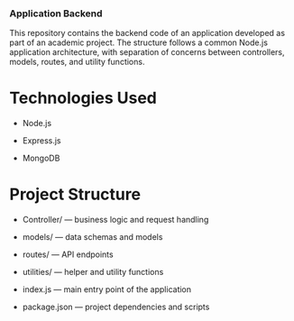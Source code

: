 ### Application Backend
This repository contains the backend code of an application developed as part of an academic project.
The structure follows a common Node.js application architecture, with separation of concerns between controllers, models, routes, and utility functions.

# Technologies Used
- Node.js

- Express.js

- MongoDB

# Project Structure
- Controller/ — business logic and request handling

- models/ — data schemas and models

- routes/ — API endpoints

- utilities/ — helper and utility functions

- index.js — main entry point of the application

- package.json — project dependencies and scripts
